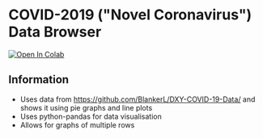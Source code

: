 # COVID-2019 ("Novel Coronavirus") Data Browser
[![Open In Colab](https://colab.research.google.com/assets/colab-badge.svg)](https://colab.research.google.com/github/shaunakg/covid-2019-data-browser/COVID-19%20Analysis.ipynb)

## Information
- Uses data from https://github.com/BlankerL/DXY-COVID-19-Data/ and shows it using pie graphs and line plots
- Uses python-pandas for data visualisation
- Allows for graphs of multiple rows
